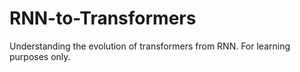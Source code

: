 # RNN-to-Transformers
Understanding the evolution of transformers from RNN. For learning purposes only.
